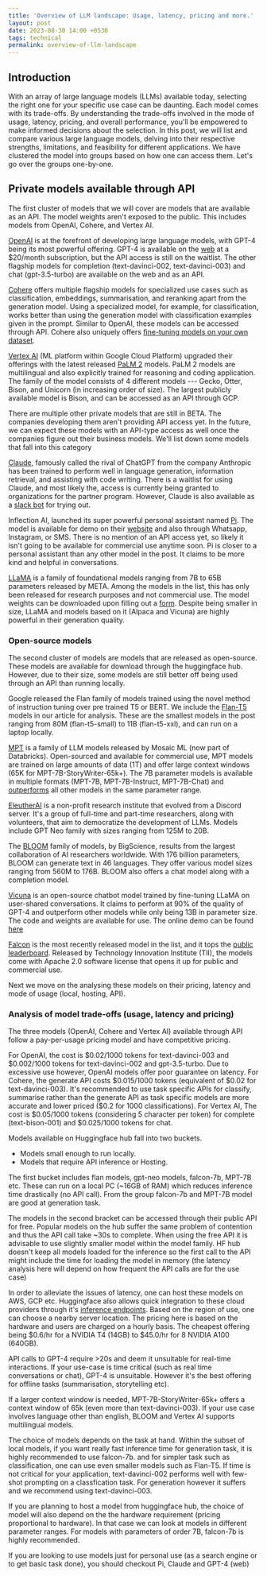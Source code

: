 ```yaml
---
title: 'Overview of LLM landscape: Usage, latency, pricing and more.'
layout: post
date: 2023-08-30 14:00 +0530
tags: technical
permalink: overview-of-llm-landscape
---
```


## Introduction

With an array of large language models (LLMs) available today, selecting
the right one for your specific use case can be daunting. Each model
comes with its trade-offs. By understanding the trade-offs involved in
the mode of usage, latency, pricing, and overall performance, you\'ll be
empowered to make informed decisions about the selection. In this post,
we will list and compare various large language models, delving into
their respective strengths, limitations, and feasibility for different
applications. We have clustered the model into groups based on how one
can access them. Let\'s go over the groups one-by-one.

## Private models available through API

The first cluster of models that we will cover are models that are
available as an API. The model weights aren\'t exposed to the public.
This includes models from OpenAI, Cohere, and Vertex AI.

[OpenAI](https://openai.com/) is at the forefront of
developing large language models, with GPT-4 being its most powerful
offering. GPT-4 is available on the
[web](https://chat.openai.com/) at a \$20/month
subscription, but the API access is still on the waitlist. The other
flagship models for completion (text-davinci-002, text-davinci-003) and
chat (gpt-3.5-turbo) are available on the web and as an API.

[Cohere](https://cohere.com/) offers multiple flagship
models for specialized use cases such as classification, embeddings,
summarisation, and reranking apart from the generation model. Using a
specialized model, for example, for classification, works better than
using the generation model with classification examples given in the
prompt. Similar to OpenAI, these models can be accessed through API.
Cohere also uniquely offers [fine-tuning models on your own
dataset](https://docs.cohere.com/docs/training-custom-models).

[Vertex AI](https://cloud.google.com/vertex-ai) (ML
platform within Google Cloud Platform) upgraded their offerings with the
latest released [PaLM
2](https://blog.google/technology/ai/google-palm-2-ai-large-language-model/)
models. PaLM 2 models are multilingual and also explicitly trained for
reasoning and coding application. The family of the model consists of 4
different models --- Gecko, Otter, Bison, and Unicorn (in increasing
order of size). The largest publicly available model is Bison, and can
be accessed as an API through GCP.

There are multiple other private models that are still in BETA. The
companies developing them aren\'t providing API access yet. In the
future, we can expect these models with an API-type access as well once
the companies figure out their business models. We\'ll list down some
models that fall into this category

[Claude](https://www.anthropic.com/index/introducing-claude),
famously called the rival of ChatGPT from the company Anthropic has been
trained to perform well in language generation, information retrieval,
and assisting with code writing. There is a waitlist for using Claude,
and most likely the, access is currently being granted to organizations
for the partner program. However, Claude is also available as a [slack
bot](https://www.anthropic.com/claude-in-slack) for trying
out.

Inflection AI, launched its super powerful personal assistant named
[Pi](https://heypi.com/talk). The model is available for
demo on their [website](https://heypi.com/talk) and also
through Whatsapp, Instagram, or SMS. There is no mention of an API
access yet, so likely it isn\'t going to be available for commercial use
anytime soon. Pi is closer to a personal assistant than any other model
in the post. It claims to be more kind and helpful in conversations.

[LLaMA](https://ai.facebook.com/blog/large-language-model-llama-meta-ai/)
is a family of foundational models ranging from 7B to 65B parameters
released by META. Among the models in the list, this has only been
released for research purposes and not commercial use. The model weights
can be downloaded upon filling out a
[form](https://docs.google.com/forms/d/e/1FAIpQLSfqNECQnMkycAp2jP4Z9TFX0cGR4uf7b_fBxjY_OjhJILlKGA/viewform).
Despite being smaller in size, LLaMA and models based on it (Alpaca and
Vicuna) are highly powerful in their generation quality.

### Open-source models

The second cluster of models are models that are released as
open-source. These models are available for download through the
huggingface hub. However, due to their size, some models are still
better off being used through an API than running locally.

Google released the Flan family of models trained using the novel method
of instruction tuning over pre trained T5 or BERT. We include the
[Flan-T5](https://huggingface.co/docs/transformers/model_doc/flan-t5)
models in our article for analysis. These are the smallest models in the
post ranging from 80M (flan-t5-small) to 11B (flan-t5-xxl), and can run
on a laptop locally.

[MPT](https://www.mosaicml.com/blog/mpt-7b) is a family of
LLM models released by Mosaic ML (now part of Databricks). Open-sourced
and available for commercial use, MPT models are trained on large
amounts of data (1T) and offer large context windows (65K for
MPT-7B-StoryWriter-65k+). The 7B parameter models is available in
multiple formats (MPT-7B, MPT-7B-Instruct, MPT-7B-Chat) and
[outperforms](https://assets-global.website-files.com/61fd4eb76a8d78bc0676b47d/64547b623e779885728099ec_image5.png)
all other models in the same parameter range.

[EleutherAI](https://www.eleuther.ai/) is a non-profit
research institute that evolved from a Discord server. It\'s a group of
full-time and part-time researchers, along with volunteers, that aim to
democratize the development of LLMs. Models include GPT Neo family with
sizes ranging from 125M to 20B.

The [BLOOM](https://huggingface.co/bigscience) family of
models, by BigScience, results from the largest collaboration of AI
researchers worldwide. With 176 billion parameters, BLOOM can generate
text in 46 languages. They offer various model sizes ranging from 560M
to 176B. BLOOM also offers a chat model along with a completion model.

[Vicuna](https://lmsys.org/blog/2023-03-30-vicuna/) is an
open-source chatbot model trained by fine-tuning LLaMA on user-shared
conversations. It claims to perform at 90% of the quality of GPT-4 and
outperform other models while only being 13B in parameter size. The code
and weights are available for use. The online demo can be found
[here](https://chat.lmsys.org/)

[Falcon](https://huggingface.co/blog/falcon) is the most
recently released model in the list, and it tops the [public
leaderboard](https://huggingface.co/spaces/HuggingFaceH4/open_llm_leaderboard).
Released by Technology Innovation Institute (TII), the models come with
Apache 2.0 software license that opens it up for public and commercial
use.

Next we move on the analysing these models on their pricing, latency and
mode of usage (local, hosting, API).

### Analysis of model trade-offs (usage, latency and pricing)

The three models (OpenAI, Cohere and Vertex AI) available through API
follow a pay-per-usage pricing model and have competitive pricing.

For OpenAI, the cost is \$0.02/1000 tokens for text-davinci-003 and
\$0.002/1000 tokens for text-davinci-002 and gpt-3.5-turbo. Due to
excessive use however, OpenAI models offer poor guarantee on latency.
For Cohere, the generate API costs \$0.015/1000 tokens (equivalent of
\$0.02 for text-davinci-003). It's recommended to use task specific APIs
for classify, summarise rather than the generate API as task specific
models are more accurate and lower priced (\$0.2 for 1000
classifications). For Vertex AI, The cost is \$0.05/1000 tokens
(considering 5 character per token) for complete (text-bison-001) and
\$0.025/1000 tokens for chat.

Models available on Huggingface hub fall into two buckets.

-   Models small enough to run locally.
-   Models that require API inference or Hosting.

The first bucket includes flan models, gpt-neo models, falcon-7b, MPT-7B
etc. These can run on a local PC (\~16GB of RAM) which reduces inference
time drastically (no API call). From the group falcon-7b and MPT-7B
model are good at generation task.

The models in the second bracket can be accessed through their public
API for free. Popular models on the hub suffer the same problem of
contention and thus the API call take \~30s to complete. When using the
free API it is advisable to use slightly smaller model within the model
family. HF hub doesn't keep all models loaded for the inference so the
first call to the API might include the time for loading the model in
memory (the latency analysis here will depend on how frequent the API
calls are for the use case)

In order to alleviate the issues of latency, one can host these models
on AWS, GCP etc. Huggingface also allows quick integration to these
cloud providers through it's [inference
endpoints](https://huggingface.co/docs/inference-endpoints/index).
Based on the region of use, one can choose a nearby server location. The
pricing here is based on the hardware and users are charged on a hourly
basis. The cheapest offering being \$0.6/hr for a NVIDIA T4 (14GB) to
\$45.0/hr for 8 NVIDIA A100 (640GB).

API calls to GPT-4 require \>20s and deem it unsuitable for real-time
interactions. If your use-case is time critical (such as real time
conversations or chat), GPT-4 is unsuitable. However it's the best
offering for offline tasks (summarisation, storytelling etc).

If a larger context window is needed, MPT-7B-StoryWriter-65k+ offers a
context window of 65k (even more than text-davinci-003). If your use
case involves language other than english, BLOOM and Vertex AI supports
multilingual models.

The choice of models depends on the task at hand. Within the subset of
local models, if you want really fast inference time for generation
task, it is highly recommended to use falcon-7b. and for simpler task
such as classification, one can use even smaller models such as Flan-T5.
If time is not critical for your application, text-davinci-002 performs
well with few-shot prompting on a classfication task. For generation
however it suffers and we recommend using text-davinci-003.

If you are planning to host a model from huggingface hub, the choice of
model will also depend on the the hardware requirement (pricing
proportional to hardware). In that case we can look at models in
different parameter ranges. For models with parameters of order 7B,
falcon-7b is highly recommended.

If you are looking to use models just for personal use (as a search
engine or to get basic task done), you should checkout Pi, Claude and
GPT-4 (web)